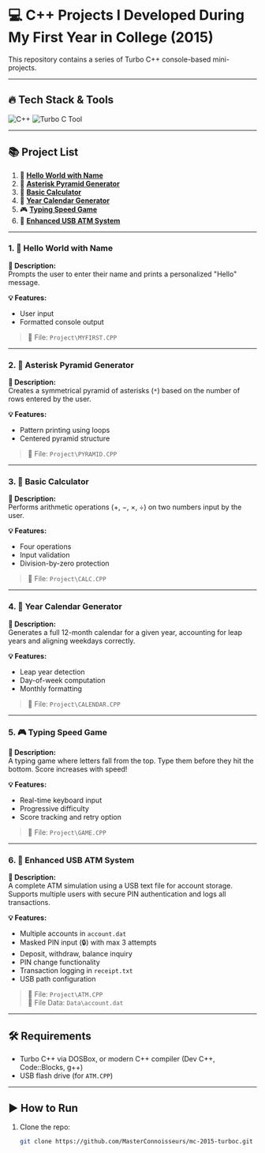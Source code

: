 # 💻 C++ Projects I Developed During My First Year in College (2015)

This repository contains a series of Turbo C++ console-based mini-projects.

---

## 🔥 Tech Stack & Tools

<p>
    <img src="https://img.shields.io/badge/C%2B%2B-00599C?style=for-the-badge&logo=c%2B%2B&logoColor=white" alt="C++" />
    <img src="https://img.shields.io/badge/Turbo%20C-555555?style=for-the-badge&logo=visual-studio-code&logoColor=white" alt="Turbo C Tool" /> 
</p>

---

## 📚 Project List

1. 👋 [**Hello World with Name**](#hello-world-name)
2. 🔺 [**Asterisk Pyramid Generator**](#asterisk-pyramid-generator)
3. 🧮 [**Basic Calculator**](#basic-calculator)
4. 📅 [**Year Calendar Generator**](#year-calendar-generator)
5. 🎮 [**Typing Speed Game**](#typing-speed-game)
6. 🏧 [**Enhanced USB ATM System**](#enhanced-usb-atm-system)

---

### 1. 👋 Hello World with Name <a id="hello-world-name"></a>

**📌 Description:**  
Prompts the user to enter their name and prints a personalized "Hello" message.

**💡 Features:**
- User input
- Formatted console output

> 📁 File: `Project\MYFIRST.CPP`

---

### 2. 🔺 Asterisk Pyramid Generator <a id="asterisk-pyramid-generator"></a>

**📌 Description:**  
Creates a symmetrical pyramid of asterisks (`*`) based on the number of rows entered by the user.

**💡 Features:**
- Pattern printing using loops
- Centered pyramid structure

> 📁 File: `Project\PYRAMID.CPP`

---

### 3. 🧮 Basic Calculator <a id="basic-calculator"></a>

**📌 Description:**  
Performs arithmetic operations (+, −, ×, ÷) on two numbers input by the user.

**💡 Features:**
- Four operations
- Input validation
- Division-by-zero protection

> 📁 File: `Project\CALC.CPP`

---

### 4. 📅 Year Calendar Generator <a id="year-calendar-generator"></a>

**📌 Description:**  
Generates a full 12-month calendar for a given year, accounting for leap years and aligning weekdays correctly.

**💡 Features:**
- Leap year detection
- Day-of-week computation
- Monthly formatting

> 📁 File: `Project\CALENDAR.CPP`

---

### 5. 🎮 Typing Speed Game <a id="typing-speed-game"></a>

**📌 Description:**  
A typing game where letters fall from the top. Type them before they hit the bottom. Score increases with speed!

**💡 Features:**
- Real-time keyboard input
- Progressive difficulty
- Score tracking and retry option

> 📁 File: `Project\GAME.CPP`

---

### 6. 🏧 Enhanced USB ATM System <a id="enhanced-usb-atm-system"></a>

**📌 Description:**  
A complete ATM simulation using a USB text file for account storage. Supports multiple users with secure PIN authentication and logs all transactions.

**💡 Features:**
- Multiple accounts in `account.dat`
- Masked PIN input (🔒) with max 3 attempts
- Deposit, withdraw, balance inquiry
- PIN change functionality
- Transaction logging in `receipt.txt`
- USB path configuration

> 📁 File: `Project\ATM.CPP` <br />
> 📁 File Data: `Data\account.dat`

---

## 🛠 Requirements

- Turbo C++ via DOSBox, or modern C++ compiler (Dev C++, Code::Blocks, g++)
- USB flash drive (for `ATM.CPP`)

---

## ▶️ How to Run

1. Clone the repo:
   ```bash
   git clone https://github.com/MasterConnoisseurs/mc-2015-turboc.git
